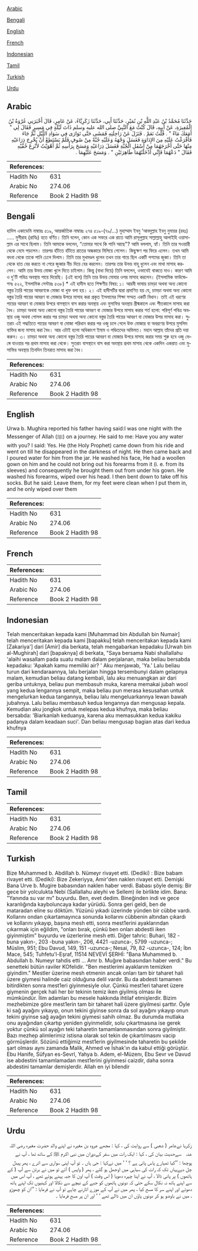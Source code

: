 [Arabic](#arabic)

[Bengali](#bengali)

[English](#english)

[French](#french)

[Indonesian](#indonesian)

[Tamil](#tamil)

[Turkish](#turkish)

[Urdu](#urdu)

## Arabic


<div dir="rtl" lang="ar" style={{fontSize:'larger',backgroundColor:'#f8f9fa',padding:20}}>
حَدَّثَنَا مُحَمَّدُ بْنُ عَبْدِ اللَّهِ بْنِ نُمَيْرٍ، حَدَّثَنَا أَبِي، حَدَّثَنَا زَكَرِيَّاءُ، عَنْ عَامِرٍ، قَالَ أَخْبَرَنِي عُرْوَةُ بْنُ الْمُغِيرَةِ، عَنْ أَبِيهِ، قَالَ كُنْتُ مَعَ النَّبِيِّ صلى الله عليه وسلم ذَاتَ لَيْلَةٍ فِي مَسِيرٍ فَقَالَ لِي ‏"‏ أَمَعَكَ مَاءٌ ‏"‏ ‏.‏ قُلْتُ نَعَمْ ‏.‏ فَنَزَلَ عَنْ رَاحِلَتِهِ فَمَشَى حَتَّى تَوَارَى فِي سَوَادِ اللَّيْلِ ثُمَّ جَاءَ فَأَفْرَغْتُ عَلَيْهِ مِنَ الإِدَاوَةِ فَغَسَلَ وَجْهَهُ وَعَلَيْهِ جُبَّةٌ مِنْ صُوفٍ فَلَمْ يَسْتَطِعْ أَنْ يُخْرِجَ ذِرَاعَيْهِ مِنْهَا حَتَّى أَخْرَجَهُمَا مِنْ أَسْفَلِ الْجُبَّةِ فَغَسَلَ ذِرَاعَيْهِ وَمَسَحَ بِرَأْسِهِ ثُمَّ أَهْوَيْتُ لأَنْزِعَ خُفَّيْهِ فَقَالَ ‏"‏ دَعْهُمَا فَإِنِّي أَدْخَلْتُهُمَا طَاهِرَتَيْنِ ‏"‏ ‏.‏ وَمَسَحَ عَلَيْهِمَا ‏.‏
</div>
<div style={{backgroundColor:'#f8f9fa',padding:20, marginBottom: 10}}><table> <thead> <tr> <th>References:</th> <th></th> </tr> </thead> <tbody><tr><td>Hadith No</td><td>631</td></tr><tr><td>Arabic No</td><td>274.06</td></tr><tr><td>Reference</td><td>Book 2 Hadith 98</td></tr></tbody></table></div>

## Bengali


<div dir="ltr" lang="bn" style={{fontSize:'larger',backgroundColor:'#f8f9fa',padding:20}}>
হাদিস একাডেমি নাম্বারঃ ৫১৯, আন্তর্জাতিক নাম্বারঃ ২৭৪ ৫১৯-(৭৯/...) মুহাম্মাদ ইবনু 'আবদুল্লাহ ইবনু নুমায়র (রহঃ) ..... মুগীরাহ (রাযিঃ) হতে বর্ণিত। তিনি বলেন, কোন এক সফরে এক রাতে আমি রাসূলুল্লাহ সাল্লাল্লাহু আলাইহি ওয়াসাল্লাম এর সাথে ছিলাম। তিনি আমাকে বললেন, “তোমার সাথে কি পানি আছে"? আমি বললাম, হ্যাঁ। তিনি তার সওয়ারী থেকে নেমে পড়লেন। তারপর হাঁটতে হাঁটতে রাতের অন্ধকারে মিলিয়ে গেলেন। কিছুক্ষণ পর ফিরে এলেন। তখন আমি বদনা থেকে তাকে পানি ঢেলে দিলাম। তিনি তার মুখমণ্ডল ধুলেন তখন তার গায়ে ছিল একটি পশমের জুব্বা। তিনি তা থেকে হাত বের করতে না পেরে জুব্বার নীচ দিয়ে বের করলেন। তারপর তার উভয় বাহু ধুলেন এবং মাথা মাসাহ করলেন। আমি তার উভয় মোজা খুলে দিতে চাইলাম। কিন্তু (বাধা দিয়ে) তিনি বললেন, ওভাবেই থাকতে দাও। কারণ আমি ও দু'টি পবিত্র অবস্থায় পায়ে দিয়েছি। (এই বলে) তিনি তার উভয় মোযার ওপর মাসাহ করলেন। (ইসলামিক ফাউন্ডেশনঃ ৫২২, ইসলামিক সেন্টারঃ ৫৩৮) * এই হাদীস হতে শিক্ষণীয় বিষয়: ১। আরবী ভাষায় চামড়া অথবা অন্য কোনো বস্তুর তৈরি পায়ের আবরণকে মোজা বা খুফ বলা হয়। ২। এই হাদীসটির দ্বারা প্রমাণিত হয় যে, চামড়া অথবা অন্য কোনো বস্তুর তৈরি পায়ের আবরণ বা মোজার উপরে মাসাহ করা প্রকৃত ইসলামের শিক্ষা সম্মত একটি বিধান। তাই এই ধরণের পায়ের আবরণ বা মোজার উপরে বাসস্থানে বাস করার অবস্থায় এবং মুসাফির অবস্থায় গ্রীষ্মকালে এবং শীতকালে মাসাহ করা বৈধ। চামড়া অথবা অন্য কোনো বস্তুর তৈরি পায়ের আবরণ বা মোজার উপরে মাসাহ করার শর্ত হলো: পরিপূর্ণ পবিত্র অবস্থায় ওজু অথবা গোসল করার পর চামড়া অথবা অন্য কোনো বস্তুর তৈরি পায়ের আবরণ বা মোজার উপর মাসাহ করা। সুতরাং এই পদ্ধতিতে পায়ের আবরণ বা মোজা পরিধান করার পর ওজু চলে গেলে উক্ত মোজার বা অবরণের উপরে মুসলিম ব্যক্তির জন্য মাসাহ করা বৈধ। আর এটাই হলো অধিকাংশ ইমাম ও পণ্ডিতদের অভিমত। মহান আল্লাহ তাঁদের প্রতি দয়া করুন। ৩। চামড়া অথবা অন্য কোনো বস্তুর তৈরি পায়ের আবরণ বা মোজার উপরে মাসাহ করার সময় শুরু হবে ওজু ভেঙ্গে যাওয়ার পর প্রথম মাসাহ করা থেকে। সুতরাং বাসস্থানে বাস করা অবস্থায় প্রথম মাসাহ থেকে একদিন একরাত এবং মুসাফির অবস্থায় তিনদিন তিনরাত মাসাহ করা বৈধ।
</div>
<div style={{backgroundColor:'#f8f9fa',padding:20, marginBottom: 10}}><table> <thead> <tr> <th>References:</th> <th></th> </tr> </thead> <tbody><tr><td>Hadith No</td><td>631</td></tr><tr><td>Arabic No</td><td>274.06</td></tr><tr><td>Reference</td><td>Book 2 Hadith 98</td></tr></tbody></table></div>

## English


<div dir="ltr" lang="en" style={{fontSize:'larger',backgroundColor:'#f8f9fa',padding:20}}>
Urwa b. Mughira reported his father having said:I was one night with the Messenger of Allah (ﷺ) on a journey. He said to me: Have you any water with you? I said: Yes. He (the Holy Prophet) came down from his ride and went on till he disappeared in the darkness of night. He then came back and I poured water for him from the jar. He washed his face, He had a woollen gown on him and he could not bring out his forearms from it (i. e. from its sleeves) and consequently he brought them out from under his gown. He washed his forearms, wiped over his head. I then bent down to take off his socks. But he said: Leave them, for my feet were clean when I put them in, and he only wiped over them
</div>
<div style={{backgroundColor:'#f8f9fa',padding:20, marginBottom: 10}}><table> <thead> <tr> <th>References:</th> <th></th> </tr> </thead> <tbody><tr><td>Hadith No</td><td>631</td></tr><tr><td>Arabic No</td><td>274.06</td></tr><tr><td>Reference</td><td>Book 2 Hadith 98</td></tr></tbody></table></div>

## French


<div dir="ltr" lang="fr" style={{fontSize:'larger',backgroundColor:'#f8f9fa',padding:20}}>

</div>
<div style={{backgroundColor:'#f8f9fa',padding:20, marginBottom: 10}}><table> <thead> <tr> <th>References:</th> <th></th> </tr> </thead> <tbody><tr><td>Hadith No</td><td>631</td></tr><tr><td>Arabic No</td><td>274.06</td></tr><tr><td>Reference</td><td>Book 2 Hadith 98</td></tr></tbody></table></div>

## Indonesian


<div dir="ltr" lang="id" style={{fontSize:'larger',backgroundColor:'#f8f9fa',padding:20}}>
Telah menceritakan kepada kami [Muhammad bin Abdullah bin Numair] telah menceritakan kepada kami [bapakku] telah menceritakan kepada kami [Zakariya'] dari [Amir] dia berkata, telah mengabarkan kepadaku [Urwah bin al-Mughirah] dari [bapaknya] di berkata, "Saya bersama Nabi shallallahu 'alaihi wasallam pada suatu malam dalam perjalanan, maka beliau bersabda kepadaku: 'Apakah kamu memiliki air? ' Aku menjawab, 'Ya.' Lalu beliau turun dari kendaraannya, lalu berjalan hingga tersembunyi dalam gelapnya malam, kemudian beliau datang kembali, lalu aku menuangkan air dari geriba untuknya, beliau pun membasuh muka, karena memakai jubah wool yang kedua lengannya sempit, maka beliau pun merasa kesusahan untuk mengelurkan kedua tangannya, beliau lalu mengeluarkannya lewan bawah jubahnya. Lalu beliau membasuh kedua lengannya dan mengusap kepala. Kemudian aku jongkok untuk melepas kedua khufnya, maka beliau bersabda: 'Biarkanlah keduanya, karena aku memasukkan kedua kakiku padanya dalam keadaan suci'. Dan beliau mengusap bagian atas dari kedua khufnya
</div>
<div style={{backgroundColor:'#f8f9fa',padding:20, marginBottom: 10}}><table> <thead> <tr> <th>References:</th> <th></th> </tr> </thead> <tbody><tr><td>Hadith No</td><td>631</td></tr><tr><td>Arabic No</td><td>274.06</td></tr><tr><td>Reference</td><td>Book 2 Hadith 98</td></tr></tbody></table></div>

## Tamil


<div dir="ltr" lang="ta" style={{fontSize:'larger',backgroundColor:'#f8f9fa',padding:20}}>

</div>
<div style={{backgroundColor:'#f8f9fa',padding:20, marginBottom: 10}}><table> <thead> <tr> <th>References:</th> <th></th> </tr> </thead> <tbody><tr><td>Hadith No</td><td>631</td></tr><tr><td>Arabic No</td><td>274.06</td></tr><tr><td>Reference</td><td>Book 2 Hadith 98</td></tr></tbody></table></div>

## Turkish


<div dir="ltr" lang="tr" style={{fontSize:'larger',backgroundColor:'#f8f9fa',padding:20}}>
Bize Muhammed b. Abdillah b. Nümeyr rivayet etti. (Dediki) : Bize babam rivayet etti. (Dediki): Bize Zekeriyya, Amir'den naklen rivayet etti. Demişki Bana Urve b. Mugire babasından naklen haber verdi. Babası şöyle demiş: Bir gece bir yolculukta Nebi (Sallallahu aleyhi ve Sellem) ile birlikte idim. Bana: "Yanında su var mı" buyurdu. Ben, evet dedim. Bineğinden indi ve gece karanlığında kayboluncaya kadar yürüdü. Sonra geri geldi, ben de mataradan eline su döktüm. Yüzünü yıkadı üzerinde yünden bir cübbe vardı. Kollarını ondan çıkartamayınca sonunda kollarını cübbenin altından çıkardı ve kollarını yıkayıp, başına mesh etti, sonra mest1erini ayaklarından çıkarmak için eğildim, "onları bırak, çünkü ben onları abdestli iken giyinmiştim" buyurdu ve üzerlerine mesh etti. Diğer tahric: Buhari, 182 -buna yakın-, 203 -buna yakın-, 206, 4421 -uzunca-, 5799 -uzunca-; Müslim, 951; Ebu Davud, 149, 151 -uzunca-; Nesai, 79, 82 -uzunca-, 124; İbn Mace, 545; Tuhfetu'l-Eşraf, 11514 NEVEVİ ŞERHİ: "Bana Muhammed b. Abdullah b. Numeyr tahdis etti ... Amr b. Muğıre babasından haber verdi." Bu senetteki bütün raviler KOfelidir. "Ben mestlerimi ayaklarım temizken giyindim." Mestler üzerine mesh etmenin ancak onları tam bir taharet hali üzere giymesi halinde caiz olduğuna delil vardır. Bu da abdesti tamamen bitirdikten sonra mest1eri giyinmesiyle olur. Çünkü mest1eri taharet üzere giymenin gerçek hali her bir tekinin temiz iken giyilmiş olması ile mümkündür. İlim adamları bu mesele hakkında ihtilaf etmişlerdir. Bizim mezhebimize göre mest1erin tam bir taharet hali üzere giyilmesi şarttır. Öyle ki sağ ayağını yıkayıp, onun tekini giyinse sonra da sol ayağını yıkayıp onun tekini giyinse sağ ayağın tekini giymesi sahih olmaz. Bu durumda mutlaka onu ayağından çıkartıp yeniden giyinmelidir, solu çıkartmasına ise gerek yoktur çünkü sol ayağın teki taharetin tamamlanmasından sonra giyilmiştir. Bazı mezhep alimlerimiz istisna olarak sol tekin de çıkartılmasını vacip görmüşlerdir. Sözünü ettiğimiz mest1erin giyilmesinde taharetin bu şekilde şart olması aynı zamanda Malik, Ahmed ve İshak'ın da kabul ettiği görüştür. Ebu Hanife, Süfyan es-Sevrl, Yahya b. Adem, el-Müzenı, Ebu Sevr ve Davud ise abdestini tamamlamadan mest1erini giyinmesi caizdir, daha sonra abdestini tamamlar demişlerdir. Allah en iyi bilendir
</div>
<div style={{backgroundColor:'#f8f9fa',padding:20, marginBottom: 10}}><table> <thead> <tr> <th>References:</th> <th></th> </tr> </thead> <tbody><tr><td>Hadith No</td><td>631</td></tr><tr><td>Arabic No</td><td>274.06</td></tr><tr><td>Reference</td><td>Book 2 Hadith 98</td></tr></tbody></table></div>

## Urdu


<div dir="rtl" lang="ur" style={{fontSize:'larger',backgroundColor:'#f8f9fa',padding:20}}>
زکریا نےعامر ( شعبی ) سے روایت کی ، کہا : مجھے عروہ بن مغیرہ نے اپنے والد حضرت مغیرہ ‌رضی ‌اللہ ‌عنہ ‌ ‌ سےحدیث بیان کی ، کہا : ایک رات میں سفر کےدوران میں نبی اکرم ﷺ کے ساتھ تھا ، آپ نے پوچھا : ’’کیا تمہارے پاس پانی ہے ؟ ‘ ‘ میں نےکہا : جی ہاں ۔ تو آپ اپنی سواری سے اترے ، پھر پیدل چل دیےیہاں تک کہ رات کی سیاہی میں اوجھل ہو گئے ، پھر ( واپس ) آئے تو میں نے برتن سے آپ ( کے ہاتھوں ) پر پانی ڈالا ، آپ نے اپنا چہرہ دھویا ( اس وقت ) آپ اون کا جبہ پہنے ہوئے تھے ، آپ اس میں سے اپنے ہاتھ نہ نکال سکے حتی کہ دونوں ہاتھوں کو جبے کے نیچے سے نکالا اور کہنیوں تک اپنے ہاتھ دھوئے اور اپنے سر کا مسح کیا ، پھر میں نے آپ کے موزے اتارنے چاہے تو آپ نے فرمایا : ’’ان کو چھوڑو ، میں نے باوضو ہو کر دونوں پاؤں ان میں ڈالے تھے ‘ ‘ اور ان پر مسح فرمایا ۔
</div>
<div style={{backgroundColor:'#f8f9fa',padding:20, marginBottom: 10}}><table> <thead> <tr> <th>References:</th> <th></th> </tr> </thead> <tbody><tr><td>Hadith No</td><td>631</td></tr><tr><td>Arabic No</td><td>274.06</td></tr><tr><td>Reference</td><td>Book 2 Hadith 98</td></tr></tbody></table></div>